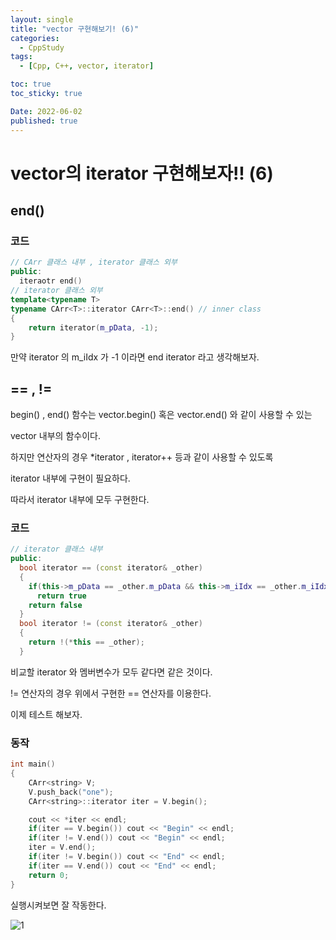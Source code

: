 ```yaml
---
layout: single
title: "vector 구현해보기! (6)"
categories:
  - CppStudy
tags:
  - [Cpp, C++, vector, iterator]

toc: true
toc_sticky: true

Date: 2022-06-02
published: true
---
```


# vector의 iterator 구현해보자!! (6)

## end()
### 코드
```cpp
// CArr 클래스 내부 , iterator 클래스 외부
public:
  iteraotr end()
// iterator 클래스 외부
template<typename T>
typename CArr<T>::iterator CArr<T>::end() // inner class 
{
    return iterator(m_pData, -1);
}
```

만약 iterator 의 m_iIdx 가 -1 이라면 end iterator 라고 생각해보자.

## == , !=

begin() , end() 함수는 vector.begin() 혹은 vector.end() 와 같이 사용할 수 있는

vector 내부의 함수이다.

하지만 연산자의 경우 \*iterator , iterator++ 등과 같이 사용할 수 있도록

iterator 내부에 구현이 필요하다.

따라서 iterator 내부에 모두 구현한다.

### 코드
```cpp
// iterator 클래스 내부
public:
  bool iterator == (const iterator& _other)
  {
    if(this->m_pData == _other.m_pData && this->m_iIdx == _other.m_iIdx)
      return true
    return false
  }
  bool iterator != (const iterator& _other)
  {
    return !(*this == _other);
  }
```

비교할 iterator 와 멤버변수가 모두 같다면 같은 것이다.

!= 연산자의 경우 위에서 구현한 == 연산자를 이용한다.

이제 테스트 해보자.

### 동작
```cpp
int main()
{
    CArr<string> V;
    V.push_back("one");
    CArr<string>::iterator iter = V.begin();

    cout << *iter << endl;
    if(iter == V.begin()) cout << "Begin" << endl;
    if(iter != V.end()) cout << "Begin" << endl;
    iter = V.end();
    if(iter != V.begin()) cout << "End" << endl;
    if(iter == V.end()) cout << "End" << endl;
    return 0;
}
```

실행시켜보면 잘 작동한다.

![1](https://user-images.githubusercontent.com/87271529/171606584-96c4f9f4-c341-4053-af0d-21e9461ada9a.png)

